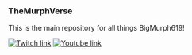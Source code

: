 ### TheMurphVerse

This is the main repository for all things BigMurph619!

[![Twitch link](https://github.com/DeathDoors/TheMurphVerse/blob/92aa0d22b30b3ddc36ba7d9ae736d34e87a32630/Images/twitch.png)](https://www.twitch.tv/bigmurph619)
[![Youtube link](https://github.com/DeathDoors/TheMurphVerse/blob/92aa0d22b30b3ddc36ba7d9ae736d34e87a32630/Images/YouTube.png)](https://www.youtube.com/@BigMurph619)